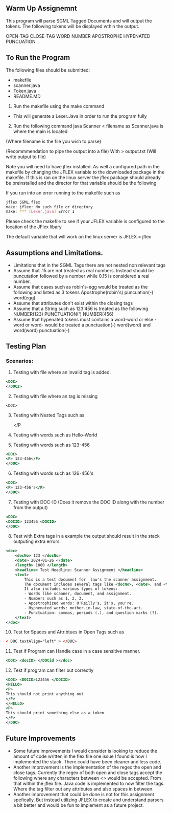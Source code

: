 ## Warm Up Assignemnt 

This program will parse SGML Tagged Documents and will output the tokens. 
The following tokens will be displayed wthin the output.

OPEN-TAG 
CLOSE-TAG
WORD
NUMBER
APOSTROPHE 
HYPENATED
PUNCUATION

## To Run the Program 

The following files should be submitted: 
- makefile
- scanner.java
- Token.java
- README.MD

1. Run the makefile using the make command
- This will generate a Lexer.Java in order to run the program fully

2. Run the following command java Scanner < filename as Scanner.java is where the main is located

(Where filename is the file you wish to parse)

(Recommmendation to pipe the output into a file) With > output.txt (Will write output to file)


Note you will need to have jflex installed. 
As well a configured path in the makefile by changing the JFLEX variable to the downloaded package in the makefile. 
If this is ran on the linux server the jflex package should already be preinstalled and the director for that variable should be the following 

If you run into an error running to the makefile such as 
```bash
jflex SGML.flex
make: jflex: No such file or directory
make: *** [Lexer.java] Error 1
```

Please check the makefile to see if your JFLEX variable is configured to the location of the JFlex libary

The default variable that will work on the linux server is
JFLEX = jflex


## Assumptions and Limitations.

- Limitations that in the SGML Tags there are not nested non relevant tags
- Assume that .15 are not treated as real numbers. 
Instead should be puncutation followed by a number while 0.15 is considered a real number.
- Assume that cases such as robin's-egg would be treated as the following and listed as 3 tokens
   Apostrophe(robin's)
   puncuation(-)
   word(egg)
- Assume that attributes don't exist within the closing tags
-  Assume that a String such as 123'456 is treated as the following
   NUMBER(123)
   PUNCTUATION(')
   NUMBER(456)
- Assume that hypenated tokens must contains a word-word or else -word or word- would be treated a punctuation(-) word(word) and word(word) punctuation(-)


## Testing Plan

### Scenarios:

1. Testing with file where an invalid tag is added.
```xml
<DOC>
</DOC2>
```
2. Testing with file where an tag is missing
```
<DOC>
```
3. Testing with Nested Tags such as <DOC><DOC><P></P</DOC></DOC>
4. Testing with words such as Hello-World

5. Testing with words such as 123-456
```xml
<DOC>
<P> 123-456</P>
</DOC>
```

6. Testing with words such as 126-456's
```xml
<DOC>
<P> 123-456's</P>
</DOC>

```
7. Testing with DOC-ID (Does it remove the DOC ID along with the number from the output)
```xml
<DOC>
<DOCID> 123456 <DOCID>
</DOC>
```

8. Test with Extra tags in a <text> example the output should result in the stack outputing extra errors.

```xml
<doc>
    <docNo> 123 </docNo>
    <date> 2024-01-26 </date>
    <length> 1000 </length>
    <headline> Test Headline: Scanner Assignment </headline>
    <text>
        This is a test document for  law's the scanner assignment. 
        The document includes several tags like <docNo>, <date>, and <text>.
        It also includes various types of tokens:
        - Words like scanner, document, and assignment.
        - Numbers such as 1, 2, 3.
        - Apostrophized words: O'Reilly's, it's, you're.
        - Hyphenated words: mother-in-law, state-of-the-art.
        - Punctuation: commas, periods (.), and question marks (?).
    </text>
</doc>

```

10. Test for Spaces and Attribtues in Open Tags such as 

```xml
< DOC textAlign="left" > </DOC>
```

11. Test if Program can Handle case in a case sensitive manner.

```xml
<DOC> <docID> </DOCid ></doc>
```

12. Test if program can filter out correctly

```xml
<DOC> <DOCID>123456 </DOCID> 
<HELLO>
<P>
This should not print anything out
</P> 
</HELLO>
<P>
This should print something else as a token
</P>
</DOC>

```


## Future Improvements
- Some future improvements I would consider is looking to reduce the amount
of code written in the flex file one issue I found is how I implemented
the stack. There could have been cleaner and less code.
- Another improvement is the implementation of the regex the open and close 
tags. Currently the regex of both open and close tags accept the following
where any characters between <> would be accepted. From that within the jflex file. Java code is implemented to now filter the tags.
Where the tag filter out any attributes and also spaces in between.
- Another improvement that could be done is not for this assignment spefically. But instead utilizing JFLEX to create and understand parsers a bit better and would be fun to implement as a future project.